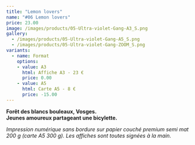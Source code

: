 ```yaml
---
title: "Lemon lovers"
name: "#06 Lemon lovers"
price: 23.00
image: /images/products/05-Ultra-violet-Gang-A3_S.png
gallery:
  - /images/products/05-Ultra-violet-Gang-A5_S.png
  - /images/products/05-Ultra-violet-Gang-ZOOM_S.png
variants:
  - name: Format
    options:
    - value: A3
      html: Affiche A3 - 23 €
      price: 0.00
    - value: A5
      html: Carte A5 - 8 €
      price: -15.00
---
```

__Forêt des blancs bouleaux, Vosges.  
Jeunes amoureux partageant une bicylette.__

_Impression numérique sans bordure sur papier couché premium semi mat 200 g (carte A5 300 g). Les affiches sont toutes signées à la main._
